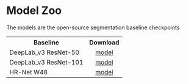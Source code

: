 # Model Zoo

The models are the open-source segmentation baseline checkpoints 

<table><tbody>
<!-- START TABLE -->
<!-- TABLE HEADER -->
<th valign="bottom">Baseline</th>
<th valign="bottom">Download</th>
<!-- TABLE BODY -->
<!-- ROW: 1 -->
<tr><td align="left">DeepLab_v3 ResNet-50</td>
<td align="center"><a href="https://download.pytorch.org/models/deeplabv3_resnet50_coco-cd0a2569.pth">model</a></td>
</tr>
<!-- ROW: 2 -->
<tr><td align="left">DeepLab_v3 ResNet-101</td>
<td align="center"><a href="https://download.pytorch.org/models/deeplabv3_resnet101_coco-586e9e4e.pth">model</a></td>
</tr>
<!-- ROW: 3 -->
<tr><td align="left">HR-Net W48</td>
<td align="center"><a href="https://huggingface.co/spaces/serdarerisen/SERNet-Former/blob/main/cityscapes_trainval.pth">model</a></td>
</tr>
</tbody></table>
